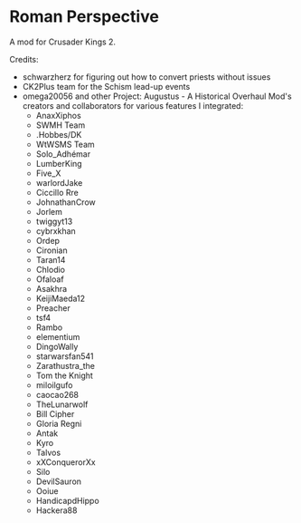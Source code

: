 # Roman Perspective
A mod for Crusader Kings 2.

Credits:
- schwarzherz for figuring out how to convert priests without issues
- CK2Plus team for the Schism lead-up events
- omega20056 and other Project: Augustus - A Historical Overhaul Mod's creators and collaborators for various features I integrated:
  - AnaxXiphos
  - SWMH Team
  - .Hobbes/DK
  - WtWSMS Team
  - Solo_Adhémar
  - LumberKing
  - Five_X
  - warlordJake
  - Ciccillo Rre
  - JohnathanCrow
  - Jorlem
  - twiggyt13
  - cybrxkhan
  - Ordep
  - Cironian
  - Taran14
  - Chlodio
  - Ofaloaf
  - Asakhra
  - KeijiMaeda12
  - Preacher
  - tsf4
  - Rambo
  - elementium
  - DingoWally
  - starwarsfan541
  - Zarathustra_the
  - Tom the Knight
  - miloilgufo
  - caocao268
  - TheLunarwolf
  - Bill Cipher
  - Gloria Regni
  - Antak
  - Kyro
  - Talvos
  - xXConquerorXx
  - Silo
  - DevilSauron
  - Ooiue
  - HandicapdHippo
  - Hackera88
